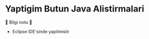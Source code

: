 # Yaptigim Butun Java Alistirmalari

:speech_balloon: Bilgi notu :speech_balloon:
- Eclipse IDE'sinde yapilmistir
